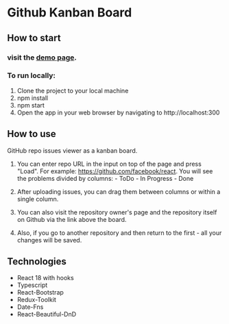 # Github Kanban Board

## How to start

### visit the [demo page](https://yuriy-khoptyanii.github.io/test-Board-with-Vite).

### To run locally:

1. Clone the project to your local machine
2. npm install
3. npm start
4. Open the app in your web browser by navigating to http://localhost:300

## How to use

GitHub repo issues viewer as a kanban board.

1. You can enter repo URL in the input on top of the page and press "Load". For example: https://github.com/facebook/react.
   You will see the problems divided by columns: - ToDo - In Progress - Done
2. After uploading issues, you can drag them between columns or within a single column.

3. You can also visit the repository owner's page and the repository itself on Github via the link above the board.

4. Also, if you go to another repository and then return to the first - all your changes will be saved.

## Technologies

- React 18 with hooks
- Typescript
- React-Bootstrap
- Redux-Toolkit
- Date-Fns
- React-Beautiful-DnD
